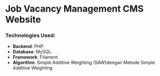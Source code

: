 # Job Vacancy Management CMS Website
### Technologies Used:
- **Backend**: PHP.
- **Database**: MySQL.
- **Framework**: Filament.
- **Algorithm**: Simple Additive Weighting (SAW)dengan Metode Simple Additive Weighting
